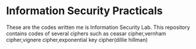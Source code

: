 # Information Security Practicals
These are the codes written me is Information Security Lab.
This repository contains codes of several ciphers such as ceasar cipher,vernham cipher,vignere cipher,exponential key cipher(dillie hillman)
